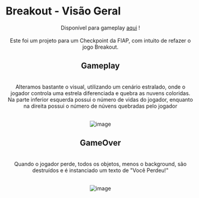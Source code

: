 # Breakout - Visão Geral
<div align = center>
Disponível para gameplay <a href="https://akemi-vek.itch.io/amigos-aquaticos">aqui</a> !<br><br>
Este foi um projeto para um Checkpoint da FIAP, com intuito de refazer o jogo Breakout.


<h2>Gameplay</h2> <br>
Alteramos bastante o visual, utilizando um cenário estralado, onde o jogador controla uma estrela diferenciada e quebra as nuvens coloridas.<br>
Na parte inferior esquerda possui o número de vidas do jogador, enquanto na direita possui o número de núvens quebradas pelo jogador<br><br>

![image](https://github.com/user-attachments/assets/4453d6dc-141c-41f8-9909-33eec1b15f97)

###

<h2>GameOver</h2> <br>
Quando o jogador perde, todos os objetos, menos o background, são destruídos e é instanciado um texto de "Você Perdeu!"<br><br>

![image](https://github.com/user-attachments/assets/b0616c78-6def-452a-b0be-f0866a8ed705)

